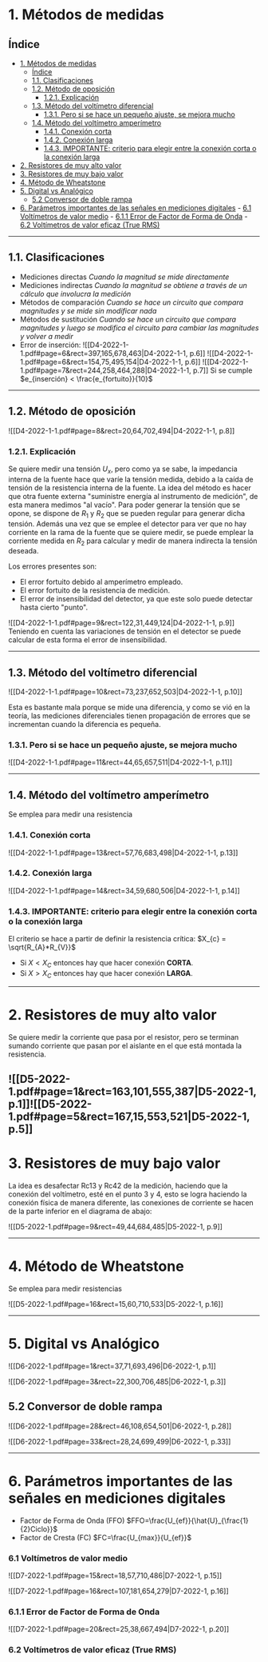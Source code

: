 
# 1. Métodos de medidas

## Índice

- [1. Métodos de medidas](#1.%20Métodos%20de%20medidas)
	- [Índice](##Índice)
	- [1.1. Clasificaciones](##1.1.%20Clasificaciones)
	- [1.2. Método de oposición](##1.2.%20Método%20de%20oposición)
		- [1.2.1. Explicación](###1.2.1.%20Explicación)
	- [1.3. Método del voltímetro diferencial](##1.3.%20Método%20del%20voltímetro%20diferencial)
		- [1.3.1. Pero si se hace un pequeño ajuste, se mejora mucho](###1.3.1.%20Pero%20si%20se%20hace%20un%20pequeño%20ajuste,%20se%20mejora%20mucho)
	- [1.4. Método del voltímetro amperímetro](##1.4.%20Método%20del%20voltímetro%20amperímetro)
		- [1.4.1. Conexión corta](###1.4.1.%20Conexión%20corta)
		- [1.4.2. Conexión larga](###1.4.2.%20Conexión%20larga)
		- [1.4.3. IMPORTANTE: criterio para elegir entre la conexión corta o la conexión larga](###1.4.3.%20IMPORTANTE:%20criterio%20para%20elegir%20entre%20la%20conexión%20corta%20o%20la%20conexión%20larga)
- [2. Resistores de muy alto valor](#2.%20Resistores%20de%20muy%20alto%20valor)
- [3. Resistores de muy bajo valor](#3.%20Resistores%20de%20muy%20bajo%20valor)
- [4. Método de Wheatstone](#4.%20Método%20de%20Wheatstone)
- [5. Digital vs Analógico](#5.%20Digital%20vs%20Analógico)
	- [5.2 Conversor de doble rampa](##5.2%20Conversor%20de%20doble%20rampa)
- [6. Parámetros importantes de las señales en mediciones digitales](#6.%20Parámetros%20importantes%20de%20las%20señales%20en%20mediciones%20digitales)
		- [6.1 Voltímetros de valor medio](###6.1%20Voltímetros%20de%20valor%20medio)
		- [6.1.1 Error de Factor de Forma de Onda](###6.1.1%20Error%20de%20Factor%20de%20Forma%20de%20Onda)
		- [6.2 Voltímetros de valor eficaz (True RMS)](###6.2%20Voltímetros%20de%20valor%20eficaz%20(True%20RMS))


---
## 1.1. Clasificaciones
- Mediciones directas
  _Cuando la magnitud se mide directamente_
- Mediciones indirectas
  _Cuando la magnitud se obtiene a través de un cálculo que involucra la medición_
- Métodos de comparación
  _Cuando se hace un circuito que compara magnitudes y se mide sin modificar nada_
- Métodos de sustitución
  _Cuando se hace un circuito que compara magnitudes y luego se modifica el circuito para cambiar las magnitudes y volver a medir_
- Error de inserción:
![[D4-2022-1-1.pdf#page=6&rect=397,165,678,463|D4-2022-1-1, p.6]]
![[D4-2022-1-1.pdf#page=6&rect=154,75,495,154|D4-2022-1-1, p.6]]
![[D4-2022-1-1.pdf#page=7&rect=244,258,464,288|D4-2022-1-1, p.7]]
Si se cumple $e_{inserción} < \frac{e_{fortuito}}{10}$

---

## 1.2. Método de oposición
![[D4-2022-1-1.pdf#page=8&rect=20,64,702,494|D4-2022-1-1, p.8]]

### 1.2.1. Explicación
Se quiere medir una tensión $U_{x}$, pero como ya se sabe, la impedancia interna de la fuente hace que varíe la tensión medida, debido a la caída de tensión de la resistencia interna de la fuente.
La idea del método es hacer que otra fuente externa "suministre energía al instrumento de medición", de esta manera medimos "al vacío". 
Para poder generar la tensión que se opone, se dispone de $R_{1}$ y $R_{2}$ que se pueden regular para generar dicha tensión. Además una vez que se emplee el detector para ver que no hay corriente en la rama de la fuente que se quiere medir, se puede emplear la corriente medida en $R_{2}$ para calcular y medir de manera indirecta la tensión deseada.

Los errores presentes son: 
- El error fortuito debido al amperímetro empleado.
- El error fortuito de la resistencia de medición.
- El error de insensibilidad del detector, ya que este solo puede detectar hasta cierto "punto".

![[D4-2022-1-1.pdf#page=9&rect=122,31,449,124|D4-2022-1-1, p.9]]
Teniendo en cuenta las variaciones de tensión en el detector se puede calcular de esta forma el error de insensibilidad.


---

## 1.3. Método del voltímetro diferencial

![[D4-2022-1-1.pdf#page=10&rect=73,237,652,503|D4-2022-1-1, p.10]]

Esta es bastante mala porque se mide una diferencia, y como se vió en la teoría, las mediciones diferenciales tienen propagación de errores que se incrementan cuando la diferencia es pequeña.

### 1.3.1. Pero si se hace un pequeño ajuste, se mejora mucho

![[D4-2022-1-1.pdf#page=11&rect=44,65,657,511|D4-2022-1-1, p.11]]

---

## 1.4. Método del voltímetro amperímetro

Se emplea para medir una resistencia

### 1.4.1. Conexión corta

![[D4-2022-1-1.pdf#page=13&rect=57,76,683,498|D4-2022-1-1, p.13]]

### 1.4.2. Conexión larga

![[D4-2022-1-1.pdf#page=14&rect=34,59,680,506|D4-2022-1-1, p.14]]

### 1.4.3. IMPORTANTE: criterio para elegir entre la conexión corta o la conexión larga

El criterio se hace a partir de definir la resistencia crítica: $X_{c} = \sqrt{R_{A}*R_{V}}$
- Si $X<X_{C}$ entonces hay que hacer conexión **CORTA**.
- Si $X>X_{C}$ entonces hay que hacer conexión **LARGA**.

---

# 2. Resistores de muy alto valor

Se quiere medir la corriente que pasa por el resistor, pero se terminan sumando corriente que pasan por el aislante en el que está montada la resistencia.

![[D5-2022-1.pdf#page=1&rect=163,101,555,387|D5-2022-1, p.1]]![[D5-2022-1.pdf#page=5&rect=167,15,553,521|D5-2022-1, p.5]]
---
# 3. Resistores de muy bajo valor

La idea es desafectar Rc13 y Rc42 de la medición, haciendo que la conexión del voltímetro, esté en el punto 3 y 4, esto se logra haciendo la conexión física de manera diferente, las conexiones de corriente se hacen de la parte inferior en el diagrama de abajo:

![[D5-2022-1.pdf#page=9&rect=49,44,684,485|D5-2022-1, p.9]]

---
# 4. Método de Wheatstone
Se emplea para medir resistencias

![[D5-2022-1.pdf#page=16&rect=15,60,710,533|D5-2022-1, p.16]]

---
# 5. Digital vs Analógico

![[D6-2022-1.pdf#page=1&rect=37,71,693,496|D6-2022-1, p.1]]

![[D6-2022-1.pdf#page=3&rect=22,300,706,485|D6-2022-1, p.3]]

## 5.2 Conversor de doble rampa

![[D6-2022-1.pdf#page=28&rect=46,108,654,501|D6-2022-1, p.28]]

![[D6-2022-1.pdf#page=33&rect=28,24,699,499|D6-2022-1, p.33]]

---
# 6. Parámetros importantes de las señales en mediciones digitales

- Factor de Forma de Onda (FFO)
 $FFO=\frac{U_{ef}}{\hat{U}_{\frac{1}{2}Ciclo}}$ 
 - Factor de Cresta (FC) 
$FC=\frac{U_{max}}{U_{ef}}$


### 6.1 Voltímetros de valor medio

![[D7-2022-1.pdf#page=15&rect=18,57,710,486|D7-2022-1, p.15]]

![[D7-2022-1.pdf#page=16&rect=107,181,654,279|D7-2022-1, p.16]]

### 6.1.1 Error de Factor de Forma de Onda

![[D7-2022-1.pdf#page=20&rect=25,38,667,494|D7-2022-1, p.20]]
### 6.2 Voltímetros de valor eficaz (True RMS)

